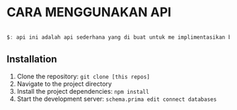 # CARA MENGGUNAKAN API

<div style="text-align:center">



</div>


```javascript

$: api ini adalah api sederhana yang di buat untuk me implimentasikan belajar prisam js


```
  
## Installation


1. Clone the repository: `git clone [this repos]`
2. Navigate to the project directory
3. Install the project dependencies: `npm install`
4. Start the development server: `schema.prima edit connect databases`

